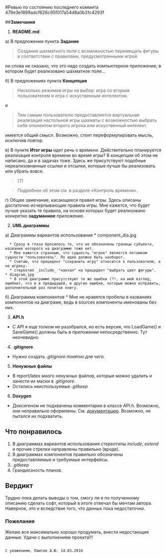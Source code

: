#Ревью по состоянию последнего коммита 479e3e1899adcf626c95f017a54d8a0b31c4293f

##__Замечания__

1. __README.md__:

  а) В предложении пункта __Задание__
  >Создание шахматного поля с возможностью перемещать фигуры в соответствии с правилами, предусмотренными игрой
  
  ни слова не сказано, что это надо создать компьютерное приложение, в котором будет реализовано шахматное поле...
  
   б) В предложениях пункта __Концепция__
   
   >Несколько режимов игры на выбор: игра со вторым пользователем и игра с искуственным интелектом.
   
   и
   
   >Тем самым пользователю предоставляется виртуальная реализация настольной игры шахматы с возможностью выбрать себе опонентом второго игрока или искуственный интелект.
   
   имеется общий смысл. Возможно, стоит переформулировать мысль, исключив повтор.
   
   в) В пункте __Итог игры__ идет речь о времени. Действительно планируется реализация контроля времени во время игры? В концепции об этом не написано, да и в задачах тоже. Здесь же присутствуют подобные нереализовнанные ссылки и отсылки, которые лучше бы реализовать или убрать вовсе.
   
   >[7]
   
   >Подробнее об этом см. в разделе «Контроль времени».
   
   г) Общее замечание, касающееся правил игры. Здесь описаны достаточно исчерпывающие правила игры. Мне кажется, что будет лучше указать те правила, на основе которых будет реализовано конкретно __задуманное__ приложение.
   
2. __UML диаграммы__

  a) Диаграммы вариантов использования
    * component_dia.jpg
  
      * Сразу в глаза бросилось то, что не обозначены границы субъекта, названия которого на диаграмме тоже нет.
      * Мне кажется странным, что сущность "игрок" является потомком сущности "пользователь". По идее должно быть наоборот.
      * Считаю, что прецедент "сохранить игру" относится к пользователю, а не игроку.
      * стереотип _include_ "наехал" на прецедент "выбрать цвет фигуры".
    * diagram.jpg
      * В этой диаграмме присутствуют те же ошибки (?!, на мой взгляд, ошибки), что и в предыдущей, и другие ошибки, которые можно исправить, дополнительный раз почитав книгу.
      
  б) Диаграмма компонентов
    * Мне не нравятся пробелы в названиях компонентов на диаграме, ведь в sources компоненты именованы без них.
    
3. __API.h__
  * C _API_ я еще толком не разобрался, но есть версия, что LoadGame() и SaveGame() должны быть в приложении непосредственно. Тут неочевидно.

4. __.gitignore__
  * Нужно создать _.gitignore понятно для чего._
5. __Ненужные файлы__
  * В report/latex много ненужных файлов, которые можно удалить и занести их маски в _.gitignore._
  * Остались неиспользуемые _.gitkeep_
6. __Doxygen__
  * Доксигеном не подхвачены комментарии в классе API.h. Возможно, они неправильно оформлены. См. [документацию](http://www.stack.nl/~dimitri/doxygen/manual/docblocks.html). Возможно, не пытался их подхватить.
  
## __Что понравилось__

1. В диаграммах вариантов использования стереотипы _include_, _extend_ и прочие стрелки направлены правильно (вроде).
2. В диаграммах компонентов правильно обозначены предоставляемые и требуемые интерфейсы.
3. _.gitkeep_
4. Грандиозность планов.

## __Вердикт__
Трудно пока делать выводы о том, смогу ли я по полученному описанию сделать софт, который в итоге отвечал бы мечтам автора. Наверное, это и вследствие того, что данных пока недостаточно.
### __Пожелания__
Желаю все максимально хорошо продумать, внести недостающие данные. Удачи с выполнением проекта!!!


                                                                                 С уважением, Ламтев А.Ю. 14.03.2016
